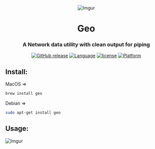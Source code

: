 <div align="center">

![Imgur](http://i.imgur.com/9zLZMKy.png)

# Geo
### A Network data utility with clean output for piping

[![GitHub release](https://img.shields.io/github/release/jakewmeyer/Geo.svg)]()
[![Language](https://img.shields.io/badge/language-Bash-gray.svg)]()
[![license](https://img.shields.io/github/license/mashape/apistatus.svg)]()
[![Platform](https://img.shields.io/badge/platform-MacOS%20%2B%20Linux-blue.svg)]()
</div>

## Install:
MacOS =>
```bash
brew install geo
```
Debian =>
```bash
sudo apt-get install geo
```
## Usage:

![Imgur](http://i.imgur.com/mvCaCfy.png)
